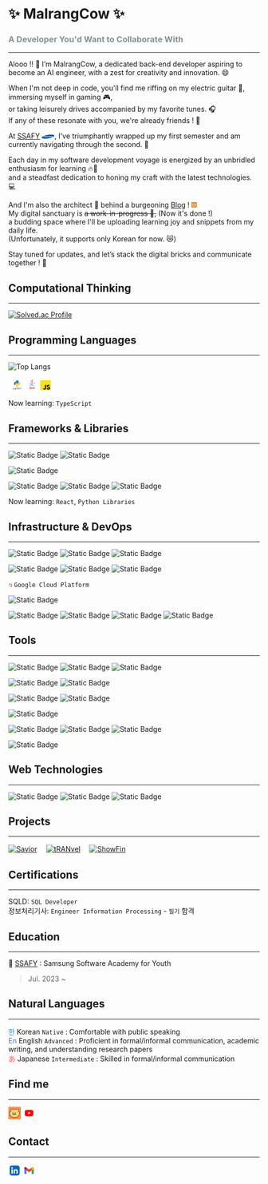 # ✨ MalrangCow ✨  
### <span style="color: #868e96">A Developer You'd Want to Collaborate With</span>

---
Alooo !! 👋 I’m MalrangCow, a dedicated back-end developer aspiring to become an AI engineer, with a zest for creativity and innovation. 😄

When I'm not deep in code, you'll find me riffing on my electric guitar 🎸, immersing myself in gaming 🎮,  
or taking leisurely drives accompanied by my favorite tunes. 🎧  
If any of these resonate with you, we're already friends ! 👬

At [SSAFY] <img src="assets/Samsung.png" width="5%">, I've triumphantly wrapped up my first semester and am currently navigating through the second. 🏃

Each day in my software development voyage is energized by an unbridled enthusiasm for learning 🔥💪  
and a steadfast dedication to honing my craft with the latest technologies. 💻

And I'm also the architect 🔨 behind a burgeoning [Blog](https://malrangcow00.github.io) ! <a href="#find-me"><img src="assets/Blog.png" width="2.2%"></a>  
My digital sanctuary is ~~a work-in-progress 🚧,~~ (Now it's done !)  
a budding space where I'll be uploading learning joy and snippets from my daily life.  
(Unfortunately, it supports only Korean for now. 😿)  

Stay tuned for updates, and let’s stack the digital bricks and communicate together ! 🚀

[//]: # (I currently work at ~ as a ~. After ~ years in the “Software Engineering Development Program” - rotating from team to team to learn new technologies and meet other developers - I landed on the Authoring team, which develops our next-generation email campaign editor. I also run the “~” a group focused on improving and modernizing frontend technology for all our engineers.)

[//]: # (In 2014 I graduated from ~ with a B.S. in ~ Development. I studied ~, ~ ;mostly ~;, ~, ~, ~, and more. I also received a Minor in Music & Technology, a combination of music theory, history, culture, and audio engineering.)

[//]: # (Throughout university I was an active member of Computer Science House, a “Special Interest House” with a focus on, you guessed it, computers. I learned a ton while I was there, both through personal projects and just being in an atmosphere of learning and &#40;more importantly&#41; doing.)


## Computational Thinking

---
[![Solved.ac Profile](http://mazassumnida.wtf/api/v2/generate_badge?boj=malrangcow00)](https://solved.ac/malrangcow00/)

## Programming Languages

---
![Top Langs](https://sync-private-repositories.vercel.app/api/top-langs/?username=malrangcow00&layout=compact&theme=highcontrast&count_private=true)

<img src="assets/Python.png" width="7%"><img src="assets/Java.png" width="5%"> <img src="assets/JavaScript.png" width="4%">  

[//]: # (<img src="assets/Ruby.png" width="8%">)
Now learning: `TypeScript`

## Frameworks & Libraries

--- 
![Static Badge](https://img.shields.io/badge/Django-103e2e.svg?&style=flat&logo=django&logoColor=ffffff)
![Static Badge](https://img.shields.io/badge/FastAPI-ffffff.svg?&style=flat&logo=fastapi&logoColor=05988a)  

![Static Badge](https://img.shields.io/badge/Spring_Boot-ffffff.svg?&style=flat&logo=springboot&logoColor=6db33f)  

![Static Badge](https://img.shields.io/badge/Vue.js-ffffff.svg?&style=flat&logo=vue.js&logoColor=41b883)
![Static Badge](https://img.shields.io/badge/Vuetify-ffffff.svg?&style=flat&logo=vuetify&logoColor=1697f6)
![Static Badge](https://img.shields.io/badge/Bootstrap-ffffff.svg?&style=flat&logo=bootstrap&logoColor=7d12f8)  

[//]: # (![Static Badge]&#40;https://img.shields.io/badge/React-ffffff.svg?&style=flat&logo=react&logoColor=61dafb&#41;  )

Now learning: `React`, `Python Libraries`  

## Infrastructure & DevOps

---

![Static Badge](https://img.shields.io/badge/Oracle-ffffff.svg?&style=flat&logo=oracle&logoColor=ff0000)
![Static Badge](https://img.shields.io/badge/MySQL-ffffff.svg?&style=flat&logo=mysql&logoColor=00618a)
![Static Badge](https://img.shields.io/badge/SQLite-ffffff.svg?&style=flat&logo=sqlite&logoColor=0082c8)  

![Static Badge](https://img.shields.io/badge/DataGrip-ffffff.svg?&style=flat&logo=datagrip&logoColor=000000)
![Static Badge](https://img.shields.io/badge/MySQL-Workbench-ffffff.svg?&style=flat&logo=mysql&logoColor=ffffff&labelColor=25547a)
![Static Badge](https://img.shields.io/badge/DBeaver-ffffff.svg?&style=flat&logo=dbeaver&logoColor=45352f)  

<img src="assets/GCP.png" width="1.5%"> `Google Cloud Platform`  

![Static Badge](https://img.shields.io/badge/GitHub-Actions-1e88ff.svg?&style=flat&logo=githubactions&labelColor=ffffff&logoColor=1e88ff)  

![Static Badge](https://img.shields.io/badge/Git-ffffff.svg?&style=flat&logo=git&logoColor=f03c2e) 
![Static Badge](https://img.shields.io/badge/GitHub-000000.svg?&style=flat&logo=GITHUB&logoColor=ffffff) 
![Static Badge](https://img.shields.io/badge/GITLAB-ffffff.svg?&style=flat&logo=GITLAB&logoColor=fc6d26) 
![Static Badge](https://img.shields.io/badge/GitHub-Gist-ff9000.svg?&style=flat&logo=github&labelColor=ffffff&logoColor=ff9000)  

## Tools

---

![Static Badge](https://img.shields.io/badge/Swagger-ffffff.svg?&style=flat&logo=Swagger&logoColor=6d9a00)
![Static Badge](https://img.shields.io/badge/Postman-ffffff.svg?&style=flat&logo=Postman&logoColor=f26b3a)
![Static Badge](https://img.shields.io/badge/.http-ffffff.svg?&style=flat&logo=intellijidea&logoColor=000000)  

![Static Badge](https://img.shields.io/badge/JIRA-253858.svg?&style=flat&logo=JIRA&logoColor=2684ff)
![Static Badge](https://img.shields.io/badge/Gerrit-ffffff.svg?&style=flat&logo=GERRIT&logoColor=000080)  
 
![Static Badge](https://img.shields.io/badge/GitHub-Desktop-73278a.svg?&style=flat&logo=github&labelColor=ffffff&logoColor=73278a) 
![Static Badge](https://img.shields.io/badge/SourceTree-ffffff.svg?&style=flat&logo=sourcetree&logoColor=2684ff)  

![Static Badge](https://img.shields.io/badge/Figma-ffffff.svg?&style=flat&logo=figma&logoColor=b659ff)  

![Static Badge](https://img.shields.io/badge/Mermaid-ff376f.svg?&style=flat&logo=mermaid&logoColor=ffffff) 
![Static Badge](https://img.shields.io/badge/Obsidian-000000.svg?&style=flat&logo=obsidian&logoColor=846eda) 
![Static Badge](https://img.shields.io/badge/NOTION-ffffff.svg?&style=flat&logo=NOTION&logoColor=000000)   

![Static Badge](https://img.shields.io/badge/MATTERMOST-2c4478.svg?&style=flat&logo=MATTERMOST&logoColor=ffffff)

## Web Technologies

---

![Static Badge](https://img.shields.io/badge/HTML-ffffff.svg?&style=flat&logo=html5&logoColor=e44f26)
![Static Badge](https://img.shields.io/badge/CSS-ffffff.svg?&style=flat&logo=css3&logoColor=1572b6)
![Static Badge](https://img.shields.io/badge/Sass-ffffff.svg?&style=flat&logo=sass&logoColor=cf649a)  



## Projects

---

[![Savior](https://sync-private-repositories.vercel.app/api/pin/?username=malrangcow00&repo=Savior&theme=highcontrast)](https://github.com/malrangcow00/savior)　
[![tRANvel](https://sync-private-repositories.vercel.app/api/pin/?username=malrangcow00&repo=tRANvel&theme=highcontrast)](https://github.com/malrangcow00/tRANvel)　
[![ShowFin](https://sync-private-repositories.vercel.app/api/pin/?username=malrangcow00&repo=ShowFin&theme=highcontrast)](https://github.com/malrangcow00/ShowFin)  

## Certifications

---
SQLD: `SQL Developer`  
정보처리기사: `Engineer Information Processing` - `필기` 합격

## Education

---
🌆 [SSAFY] : Samsung Software Academy for Youth
> Jul. 2023 ~

[//]: # (### Experience)

[//]: # ()
[//]: # (---)


## Natural Languages

---

<span style="color: #228be6">한</span> Korean `Native` : Comfortable with public speaking   
<span style="color: #4c6ef5">En</span> English `Advanced` : Proficient in formal/informal communication, academic writing, and understanding research papers  
<span style="color: #fa5252">あ</span> Japanese `Intermediate` : Skilled in formal/informal communication  

## Find me

---
[//]: # (Github에서는 보안상의 이유로 HTML 내 "target="_blank"를 포함하는 등의 일부 속성을 무시한다.)
<a href="https://malrangcow00.github.io"><img src="assets/Blog.png" width="5%"></a> <a href="https://youtube.com/@MalrangCow"><img src="assets/YouTube.png" width="5%"></a>  

## Contact

---
<a href="https://linkedin.com/in/malrangcow"><img src="assets/LinkedIn.png" width="5%"></a> <a href="mailto:malrangcow00@gmail.com"><img src="assets/Gmail.png" width="5%"></a>  


[//]: # (리액트 추가)
[//]: # (Infra 기술 스택 추가)

[//]: # (- 🔭 I’m currently working on ...)
[//]: # (- 🌱 I’m currently learning ...)
[//]: # (- 💬 Ask me about ...)

[//]: # (labelColor 로고 쪽 배경)
[//]: # (logoColor 로고색)
[//]: # (뱃지명 뒤 - 전체 배경 / dash 사용 시 - 오른쪽 배경)
[//]: # (color 오른쪽 배경)

[SSAFY]: https://ssafy.com
